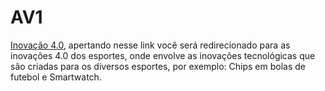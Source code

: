 # AV1
[Inovação 4.0](https://www.canva.com/design/DAF_I5K9Gec/mkiM95C0TUavdXo13SuUjg/edit?utm_content=DAF_I5K9Gec&utm_campaign=designshare&utm_medium=link2&utm_source=sharebutton), apertando nesse link você será redirecionado para as inovações 4.0 dos esportes, onde envolve as inovações tecnológicas que são criadas para os diversos esportes, por exemplo: Chips em bolas de futebol e Smartwatch.
